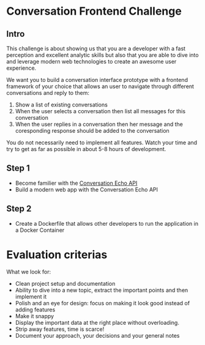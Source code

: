 # Conversation Frontend Challenge

## Intro

This challenge is about showing us that you are a developer with a fast perception and excellent analytic skills but also that you are able to dive into and leverage modern web technologies to create an awesome user experience.

We want you to build a conversation interface prototype with a frontend framework of your choice that allows an user to navigate through different conversations and reply to them:

1. Show a list of existing conversations
2. When the user selects a conversation then list all messages for this conversation
3. When the user replies in a conversation then her message and the coresponding response should be added to the conversation

You do not necessarily need to implement all features. Watch your time and try to get as far as possible in about 5-8 hours of development.

## Step 1

* Become familier with the [Conversation Echo API](https://petstore.swagger.io/?url=https://raw.githubusercontent.com/tamediadigital/hiring-challenges/master/conversation-frontend-challenge/api.yaml)
* Build a modern web app with the Conversation Echo API

## Step 2

* Create a Dockerfile that allows other developers to run the application in a Docker Container


# Evaluation criterias

What we look for:

* Clean project setup and documentation
* Ability to dive into a new topic, extract the important points and then implement it
* Polish and an eye for design: focus on making it look good instead of adding features
* Make it snappy
* Display the important data at the right place without overloading.
* Strip away features, time is scarce!
* Document your approach, your decisions and your general notes
